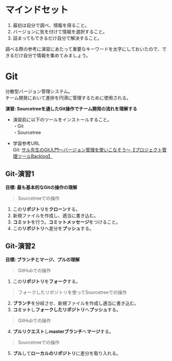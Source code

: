 # マインドセット

1. 最初は自分で調べ、情報を得ること。
2. バージョンに気を付けて情報を選択すること。
3. 詰まってもできるだけ自分で解決すること。

調べる際の参考に演習にあたって重要なキーワードを太字にしておいたので、できるだけ自分で情報を集めてみましょう。

# Git
分散型バージョン管理システム。  
チーム開発において進捗を円滑に管理するために使用される。  

**演習: Sourcetreeを通したGit操作でチーム開発の流れを理解する**
- 演習前に以下のツールをインストールすること。  
・Git  
・Sourcetree  

- 学習参考URL  
Git: [サル先生のGit入門〜バージョン管理を使いこなそう〜【プロジェクト管理ツールBacklog】](https://backlog.com/ja/git-tutorial/)


## Git-演習1
**目標: 最も基本的なGitの操作の理解**  

> Sourcetreeでの操作

1. この**リポジトリ**を**クローン**する。
2. 新規ファイルを作成し、適当に書き込む。
3. **コミット**を行う。**コミットメッセージ**をつけること。
4. この**リポジトリ**へ差分を**プッシュ**する。

## Git-演習2
**目標: ブランチとマージ、プルの理解**  

> GitHubでの操作

1. この**リポジトリ**を**フォーク**する。

> フォークしたリポジトリを使ってSourcetreeでの操作

2. **ブランチ**を分岐させ、新規ファイルを作成し適当に書き込む。
3. **コミット**し**フォークしたリポジトリ**へ**プッシュ**する。

> GitHubでの操作

4. **プルリクエスト**し**masterブランチ**へ**マージ**する。  

> Sourcetreeでの操作

5. **プル**して**ローカルのリポジトリ**に差分を取り入れる。
